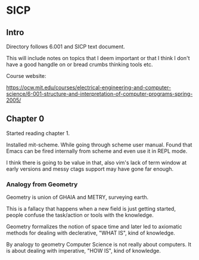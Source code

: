 # SICP

## Intro

Directory follows 6.001 and SICP text document.

This will include notes on topics that I deem important or that I think I don't have a good hangdle on or bread crumbs thinking tools etc.

Course website:
 
https://ocw.mit.edu/courses/electrical-engineering-and-computer-science/6-001-structure-and-interpretation-of-computer-programs-spring-2005/


## Chapter 0

Started reading chapter 1.

Installed mit-scheme. While going through scheme user manual. Found that Emacs can be fired internally from scheme and even use it in REPL mode.

I think there is going to be value in that, also vim's lack of term window at early versions and messy ctags support may have gone far enough.

### Analogy from Geometry

Geometry is union of GHAIA and METRY, surveying earth.

This is a fallacy that happens when a new field is just getting started, people confuse the task/action or tools 
with the knowledge.

Geometry formalizes the notion of space time and later led to axiomatic methods for dealing with declerative, "WHAT IS", kind of knowledge.

By analogy to geometry Computer Science is not really about computers. It is about dealing with imperative, "HOW IS", kind of knowledge.



